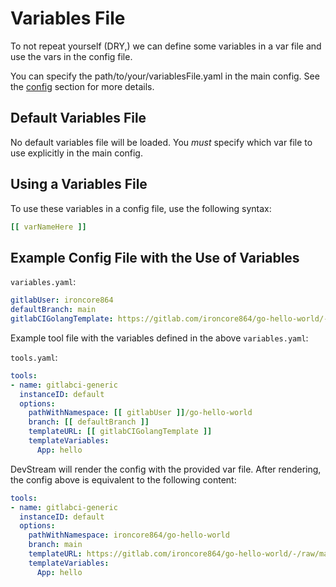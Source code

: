 # Variables File

To not repeat yourself (DRY,) we can define some variables in a var file and use the vars in the config file.

You can specify the path/to/your/variablesFile.yaml in the main config. See the [config](/core-concepts/config) section for more details.

## Default Variables File

No default variables file will be loaded. You _must_ specify which var file to use explicitly in the main config.

## Using a Variables File

To use these variables in a config file, use the following syntax:

```yaml
[[ varNameHere ]]
```

## Example Config File with the Use of Variables

`variables.yaml`:

```yaml
gitlabUser: ironcore864
defaultBranch: main
gitlabCIGolangTemplate: https://gitlab.com/ironcore864/go-hello-world/-/raw/main/go.tpl
```

Example tool file with the variables defined in the above `variables.yaml`:

`tools.yaml`:

```yaml
tools:
- name: gitlabci-generic
  instanceID: default
  options:
    pathWithNamespace: [[ gitlabUser ]]/go-hello-world
    branch: [[ defaultBranch ]]
    templateURL: [[ gitlabCIGolangTemplate ]]
    templateVariables:
      App: hello
```

DevStream will render the config with the provided var file. After rendering, the config above is equivalent to the following content:

```yaml
tools:
- name: gitlabci-generic
  instanceID: default
  options:
    pathWithNamespace: ironcore864/go-hello-world
    branch: main
    templateURL: https://gitlab.com/ironcore864/go-hello-world/-/raw/main/go.tpl
    templateVariables:
      App: hello
```
